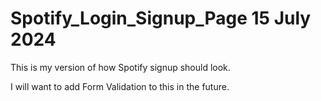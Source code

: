 # Spotify_Login_Signup_Page 15 July 2024
 This is my version of how Spotify signup should look.

I will want to add Form Validation to this in the future.